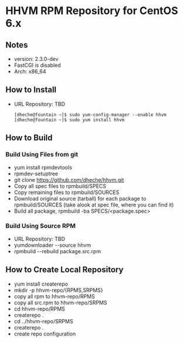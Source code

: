 # HHVM RPM Repository for CentOS 6.x
## Notes
* version: 2.3.0-dev
* FastCGI is disabled
* Arch: x86_64

## How to Install
* URL Repository: TBD

    ```
    [dheche@fountain ~]$ sudo yum-config-manager --enable hhvm
    [dheche@fountain ~]$ sudo yum install hhvm
    ```

## How to Build
### Build Using Files from git
* yum install rpmdevtools
* rpmdev-setuptree
* git clone https://github.com/dheche/hhvm.git
* Copy all spec files to rpmbuild/SPECS
* Copy remaining files to rpmbuild/SOURCES
* Download original source (tarball) for each package to rpmbuild/SOURCES (take alook at spec file, where you can find it)
* Build all package, rpmbuild -ba SPECS/<package.spec>

### Build Using Source RPM
* URL Repository: TBD
* yumdownloader --source hhvm
* rpmbuild --rebuild package.src.rpm

## How to Create Local Repository
* yum install createrepo
* mkdir -p hhvm-repo/{RPMS,SRPMS}
* copy all rpm to hhvm-repo/RPMS
* copy all src.rpm to hhvm-repo/SRPMS
* cd hhvm-repo/RPMS
* createrepo .
* cd ../hhvm-repo/SRPMS
* createrepo .
* create repo configuration

